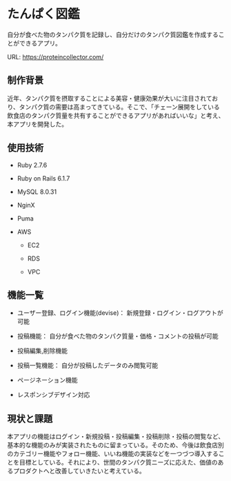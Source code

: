 # たんぱく図鑑

自分が食べた物のタンパク質を記録し、自分だけのタンパク質図鑑を作成することができるアプリ。

URL: https://proteincollector.com/

## 制作背景

近年、タンパク質を摂取することによる美容・健康効果が大いに注目されており、タンパク質の需要は高まってきている。そこで、「チェーン展開をしている飲食店のタンパク質量を共有することができるアプリがあればいいな」と考え、本アプリを開発した。

## 使用技術

- Ruby 2.7.6

- Ruby on Rails 6.1.7

- MySQL 8.0.31

- NginX

- Puma

- AWS

    - EC2
    
    - RDS
    
    - VPC
  
## 機能一覧

- ユーザー登録、ログイン機能(devise)： 新規登録・ログイン・ログアウトが可能

- 投稿機能： 自分が食べた物のタンパク質量・価格・コメントの投稿が可能

- 投稿編集,削除機能

- 投稿一覧機能： 自分が投稿したデータのみ閲覧可能

- ページネーション機能

- レスポンシブデザイン対応

## 現状と課題

本アプリの機能はログイン・新規投稿・投稿編集・投稿削除・投稿の閲覧など、基本的な機能のみが実装されたものに留まっている。そのため、今後は飲食店別のカテゴリー機能やフォロー機能、いいね機能の実装などを一つづつ導入することを目標としている。それにより、世間のタンパク質ニーズに応えた、価値のあるプロダクトへと改善していきたいと考えている。


